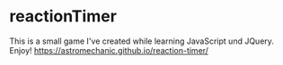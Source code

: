 # reactionTimer
This is a small game I've created while learning JavaScript und JQuery. Enjoy!
https://astromechanic.github.io/reaction-timer/
